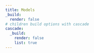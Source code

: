 ```yaml
---
title: Models
_build:
  render: false
# children build options with cascade
cascade:
  _build:
    render: false
    list: true
---
```

